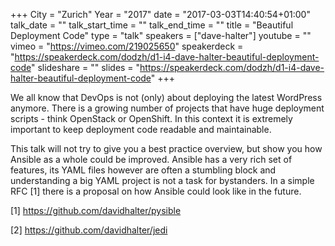 +++
City = "Zurich"
Year = "2017"
date = "2017-03-03T14:40:54+01:00"
talk_date = ""
talk_start_time = ""
talk_end_time = ""
title = "Beautiful Deployment Code"
type = "talk"
speakers = ["dave-halter"]
youtube = ""
vimeo = "https://vimeo.com/219025650"
speakerdeck = "https://speakerdeck.com/dodzh/d1-i4-dave-halter-beautiful-deployment-code"
slideshare = ""
slides = "https://speakerdeck.com/dodzh/d1-i4-dave-halter-beautiful-deployment-code"
+++

We all know that DevOps is not (only) about deploying the latest WordPress anymore. There
is a growing number of projects that have huge deployment scripts - think OpenStack or
OpenShift. In this context it is extremely important to keep deployment code readable and
maintainable.

This talk will not try to give you a best practice overview, but show you how Ansible as a
whole could be improved. Ansible has a very rich set of features, its YAML files however
are often a stumbling block and understanding a big YAML project is not a task for
bystanders. In a simple RFC [1] there is a proposal on how Ansible could look like in the
future.

[1] https://github.com/davidhalter/pysible

[2] https://github.com/davidhalter/jedi
